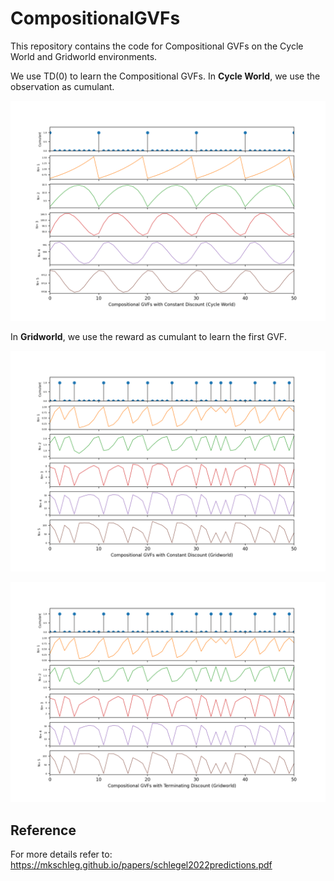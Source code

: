 # CompositionalGVFs
This repository contains the code for Compositional GVFs on the Cycle World and Gridworld environments. 

We use TD(0) to learn the Compositional GVFs. In **Cycle World**, we use the observation as cumulant.

![Cycle World Shit](CycleWorldCompGVFs.png)

In **Gridworld**, we use the reward as cumulant to learn the first GVF. 

![Gridworld Shit](GridworldCompGVFs.png)

![Gridworld Shit](GridworldCompGVFsTerminating.png)

## Reference
For more details refer to:
https://mkschleg.github.io/papers/schlegel2022predictions.pdf

